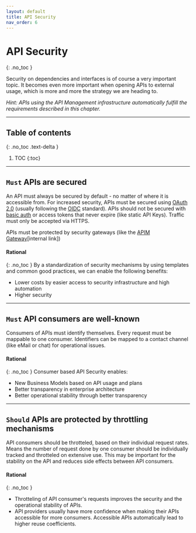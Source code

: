 ```yaml
---
layout: default
title: API Security
nav_order: 6
---
```


API Security
============
{: .no_toc }

Security on dependencies and interfaces is of course a very important topic. It becomes even more important when opening APIs to external usage, which is more and more the strategy we are heading to.

*Hint: APIs using the API Management infrastructure automatically fulfill the requirements described in this chapter.*

---

## Table of contents
{: .no_toc .text-delta }

1. TOC
{:toc}

---

## `Must` APIs are secured

An API must always be secured by default - no matter of where it is accessible from. For increased security, APIs must be secured using [OAuth 2.0](https://oauth.net/2/) (usually following the [OIDC](https://openid.net/connect/) standard). APIs should not be secured with [basic auth](https://en.wikipedia.org/wiki/Basic_access_authentication) or access tokens that never expire (like static API Keys). Traffic must only be accepted via HTTPS.

APIs must be protected by security gateways (like the [APIM Gateway](https://code.sbb.ch/projects/KD_APIM/repos/apim-adapter/browse)\[internal link\])

#### Rational
{: .no_toc }
By a standardization of security mechanisms by using templates and common good practices, we can enable the following benefits:
- Lower costs by easier access to security infrastructure and high automation
- Higher security

---

## `Must` API consumers are well-known

Consumers of APIs must identify themselves. Every request must be mappable to one consumer. Identifiers can be mapped to a contact channel (like eMail or chat) for operational issues.

#### Rational
{: .no_toc }
Consumer based API Security enables:
- New Business Models based on API usage and plans
- Better transparency in enterprise architecture
- Better operational stability through better transparency

---

## `Should` APIs are protected by throttling mechanisms

API consumers should be throtteled, based on their individual request rates. Means the number of request done by one consumer should be individually tracked and throtteled on extensive use. This may be important for the stability on the API and reduces side effects between API consumers.

#### Rational
{: .no_toc }
- Throtteling of API consumer's requests improves the security and the operational stability of APIs.
- API providers usually have more confidence when making their APIs accessible for more consumers. Accessible APIs automatically lead to higher reuse coefficients.